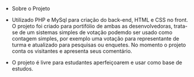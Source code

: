 - Sobre o Projeto 

- Utilizado PHP e MySql para criação do back-end, HTML e CSS no front. O projeto foi criado para portifólio de ambas as desenvolvedoras, 
trata-se de um sistemas simples de votação podemdo ser usado como contagem simples, por exemplo uma votação para representante de turma e atualizado para pesquisas ou enquetes. No momento o projeto conta os visitantes e apresenta seus comentário.

- O projeto é livre para estudantes aperfeiçoarem e usar como base de estudos. 
